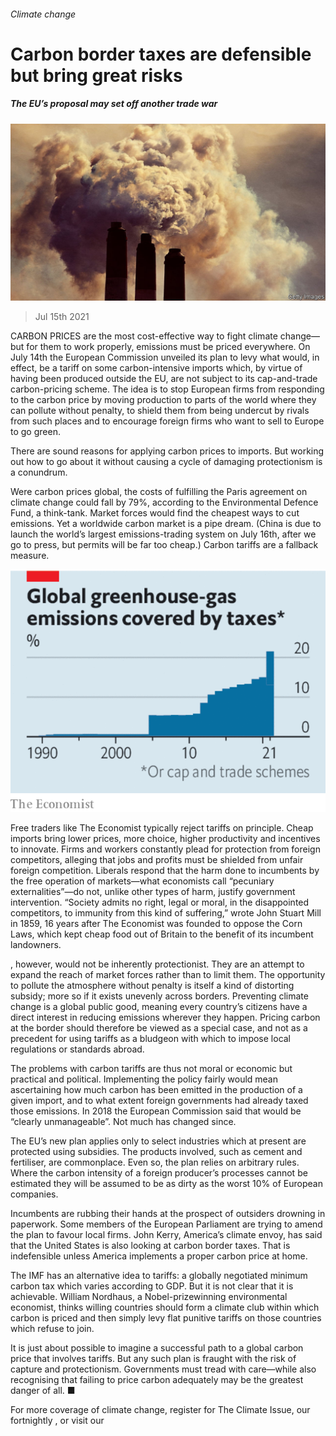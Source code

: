 ###### Climate change

# Carbon border taxes are defensible but bring great risks 

##### The EU’s proposal may set off another trade war 

![image](images/20210717_LDP502.jpg) 

> Jul 15th 2021 

CARBON PRICES are the most cost-effective way to fight climate change—but for them to work properly, emissions must be priced everywhere. On July 14th the European Commission unveiled its plan to levy what would, in effect, be a tariff on some carbon-intensive imports which, by virtue of having been produced outside the EU, are not subject to its cap-and-trade carbon-pricing scheme. The idea is to stop European firms from responding to the carbon price by moving production to parts of the world where they can pollute without penalty, to shield them from being undercut by rivals from such places and to encourage foreign firms who want to sell to Europe to go green.

There are sound reasons for applying carbon prices to imports. But working out how to go about it without causing a cycle of damaging protectionism is a conundrum.


Were carbon prices global, the costs of fulfilling the Paris agreement on climate change could fall by 79%, according to the Environmental Defence Fund, a think-tank. Market forces would find the cheapest ways to cut emissions. Yet a worldwide carbon market is a pipe dream. (China is due to launch the world’s largest emissions-trading system on July 16th, after we go to press, but permits will be far too cheap.) Carbon tariffs are a fallback measure.

![image](images/20210717_LDC858.png) 


Free traders like The Economist typically reject tariffs on principle. Cheap imports bring lower prices, more choice, higher productivity and incentives to innovate. Firms and workers constantly plead for protection from foreign competitors, alleging that jobs and profits must be shielded from unfair foreign competition. Liberals respond that the harm done to incumbents by the free operation of markets—what economists call “pecuniary externalities”—do not, unlike other types of harm, justify government intervention. “Society admits no right, legal or moral, in the disappointed competitors, to immunity from this kind of suffering,” wrote John Stuart Mill in 1859, 16 years after The Economist was founded to oppose the Corn Laws, which kept cheap food out of Britain to the benefit of its incumbent landowners.

, however, would not be inherently protectionist. They are an attempt to expand the reach of market forces rather than to limit them. The opportunity to pollute the atmosphere without penalty is itself a kind of distorting subsidy; more so if it exists unevenly across borders. Preventing climate change is a global public good, meaning every country’s citizens have a direct interest in reducing emissions wherever they happen. Pricing carbon at the border should therefore be viewed as a special case, and not as a precedent for using tariffs as a bludgeon with which to impose local regulations or standards abroad.

The problems with carbon tariffs are thus not moral or economic but practical and political. Implementing the policy fairly would mean ascertaining how much carbon has been emitted in the production of a given import, and to what extent foreign governments had already taxed those emissions. In 2018 the European Commission said that would be “clearly unmanageable”. Not much has changed since.

The EU’s new plan applies only to select industries which at present are protected using subsidies. The products involved, such as cement and fertiliser, are commonplace. Even so, the plan relies on arbitrary rules. Where the carbon intensity of a foreign producer’s processes cannot be estimated they will be assumed to be as dirty as the worst 10% of European companies.

Incumbents are rubbing their hands at the prospect of outsiders drowning in paperwork. Some members of the European Parliament are trying to amend the plan to favour local firms. John Kerry, America’s climate envoy, has said that the United States is also looking at carbon border taxes. That is indefensible unless America implements a proper carbon price at home.

The IMF has an alternative idea to tariffs: a globally negotiated minimum carbon tax which varies according to GDP. But it is not clear that it is achievable. William Nordhaus, a Nobel-prizewinning environmental economist, thinks willing countries should form a climate club within which carbon is priced and then simply levy flat punitive tariffs on those countries which refuse to join.

It is just about possible to imagine a successful path to a global carbon price that involves tariffs. But any such plan is fraught with the risk of capture and protectionism. Governments must tread with care—while also recognising that failing to price carbon adequately may be the greatest danger of all. ■

For more coverage of climate change, register for The Climate Issue, our fortnightly , or visit our 

